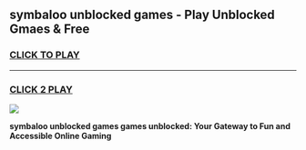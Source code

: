 
## symbaloo unblocked games - Play Unblocked Gmaes & Free
<h3>
<a href="https://premium.freeplayer.one?title=symbaloo_unblocked_games&ref=20F">CLICK TO PLAY</a></h3>
<hr>

<h3>
<a href="https://premium.freeplayer.one?title=symbaloo_unblocked_games&ref=20F">CLICK 2 PLAY</a>
  
</h3>

<a href="https://premium.freeplayer.one?title=symbaloo_unblocked_games&ref=20F/"><img src="https://clearcache.store/games.png"></a>


**symbaloo unblocked games games unblocked: Your Gateway to Fun and Accessible Online Gaming**
